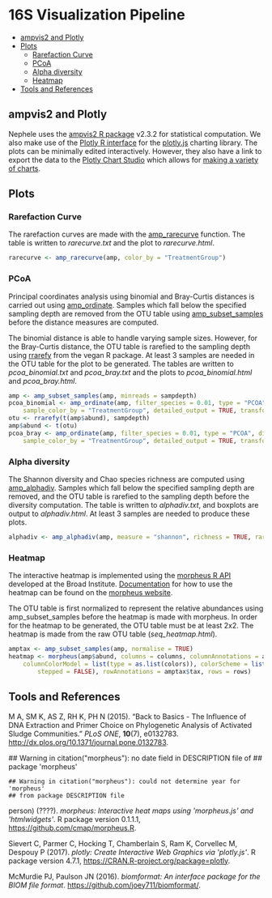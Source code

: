 16S Visualization Pipeline
================

-   [ampvis2 and Plotly](#ampvis2-and-plotly)
-   [Plots](#plots)
    -   [Rarefaction Curve](#rarefaction-curve)
    -   [PCoA](#pcoa)
    -   [Alpha diversity](#alpha-diversity)
    -   [Heatmap](#heatmap)
-   [Tools and References](#tools-and-references)

ampvis2 and Plotly
------------------

Nephele uses the [ampvis2 R package](https://madsalbertsen.github.io/ampvis2/) v2.3.2 for statistical computation. We also make use of the [Plotly R interface](https://plot.ly/r/) for the [plotly.js](https://plot.ly) charting library. The plots can be minimally edited interactively. However, they also have a link to export the data to the [Plotly Chart Studio](https://plot.ly/online-chart-maker/) which allows for [making a variety of charts](https://help.plot.ly/tutorials/).

Plots
-----

### Rarefaction Curve

The rarefaction curves are made with the [amp\_rarecurve](https://madsalbertsen.github.io/ampvis2/reference/amp_rarecurve.html) function. The table is written to *rarecurve.txt* and the plot to *rarecurve.html*.

``` r
rarecurve <- amp_rarecurve(amp, color_by = "TreatmentGroup")
```

### PCoA

Principal coordinates analysis using binomial and Bray-Curtis distances is carried out using [amp\_ordinate](https://madsalbertsen.github.io/ampvis2/reference/amp_ordinate.html). Samples which fall below the specified sampling depth are removed from the OTU table using [amp\_subset\_samples](https://madsalbertsen.github.io/ampvis2/reference/amp_subset_samples.html) before the distance measures are computed.

The binomial distance is able to handle varying sample sizes. However, for the Bray-Curtis distance, the OTU table is rarefied to the sampling depth using [rrarefy](https://www.rdocumentation.org/packages/vegan/versions/2.4-2/topics/rarefy) from the vegan R package. At least 3 samples are needed in the OTU table for the plot to be generated. The tables are written to *pcoa\_binomial.txt* and *pcoa\_bray.txt* and the plots to *pcoa\_binomial.html* and *pcoa\_bray.html*.

``` r
amp <- amp_subset_samples(amp, minreads = sampdepth)
pcoa_binomial <- amp_ordinate(amp, filter_species = 0.01, type = "PCOA", distmeasure = "binomial", 
    sample_color_by = "TreatmentGroup", detailed_output = TRUE, transform = "none")
otu <- rrarefy(t(amp$abund), sampdepth)
amp$abund <- t(otu)
pcoa_bray <- amp_ordinate(amp, filter_species = 0.01, type = "PCOA", distmeasure = "bray", 
    sample_color_by = "TreatmentGroup", detailed_output = TRUE, transform = "none")
```

### Alpha diversity

The Shannon diversity and Chao species richness are computed using [amp\_alphadiv](https://madsalbertsen.github.io/ampvis2/reference/amp_alphadiv.html). Samples which fall below the specified sampling depth are removed, and the OTU table is rarefied to the sampling depth before the diversity computation. The table is written to *alphadiv.txt*, and boxplots are output to *alphadiv.html*. At least 3 samples are needed to produce these plots.

``` r
alphadiv <- amp_alphadiv(amp, measure = "shannon", richness = TRUE, rarefy = sampdepth)
```

### Heatmap

The interactive heatmap is implemented using the [morpheus R API](https://github.com/cmap/morpheus.R) developed at the Broad Institute. [Documentation](https://software.broadinstitute.org/morpheus/documentation.html) for how to use the heatmap can be found on the [morpheus website](https://software.broadinstitute.org/morpheus/).

The OTU table is first normalized to represent the relative abundances using amp\_subset\_samples before the heatmap is made with morpheus. In order for the heatmap to be generated, the OTU table must be at least 2x2. The heatmap is made from the raw OTU table (*seq\_heatmap.html*).

``` r
amptax <- amp_subset_samples(amp, normalise = TRUE)
heatmap <- morpheus(amp$abund, columns = columns, columnAnnotations = amptax$metadata, 
    columnColorModel = list(type = as.list(colors)), colorScheme = list(scalingMode = "fixed", 
        stepped = FALSE), rowAnnotations = amptax$tax, rows = rows)
```

Tools and References
--------------------

<p>
M A, SM K, AS Z, RH K, PH N (2015). “Back to Basics - The Influence of DNA Extraction and Primer Choice on Phylogenetic Analysis of Activated Sludge Communities.” <em>PLoS ONE</em>, <b>10</b>(7), e0132783. <a href="http://dx.plos.org/10.1371/journal.pone.0132783">http://dx.plos.org/10.1371/journal.pone.0132783</a>.
</p>
    ## Warning in citation("morpheus"): no date field in DESCRIPTION file of
    ## package 'morpheus'

    ## Warning in citation("morpheus"): could not determine year for 'morpheus'
    ## from package DESCRIPTION file

<p>
person) (????). <em>morpheus: Interactive heat maps using 'morpheus.js' and 'htmlwidgets'</em>. R package version 0.1.1.1, <a href="https://github.com/cmap/morpheus.R">https://github.com/cmap/morpheus.R</a>.
</p>
<p>
Sievert C, Parmer C, Hocking T, Chamberlain S, Ram K, Corvellec M, Despouy P (2017). <em>plotly: Create Interactive Web Graphics via 'plotly.js'</em>. R package version 4.7.1, <a href="https://CRAN.R-project.org/package=plotly">https://CRAN.R-project.org/package=plotly</a>.
</p>
<p>
McMurdie PJ, Paulson JN (2016). <em>biomformat: An interface package for the BIOM file format</em>. <a href="https://github.com/joey711/biomformat/">https://github.com/joey711/biomformat/</a>.
</p>
